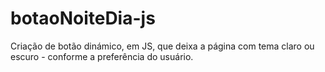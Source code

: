 # botaoNoiteDia-js

Criação de botão dinámico, em JS, que deixa a página com tema claro ou escuro - conforme a preferência do usuário. 
